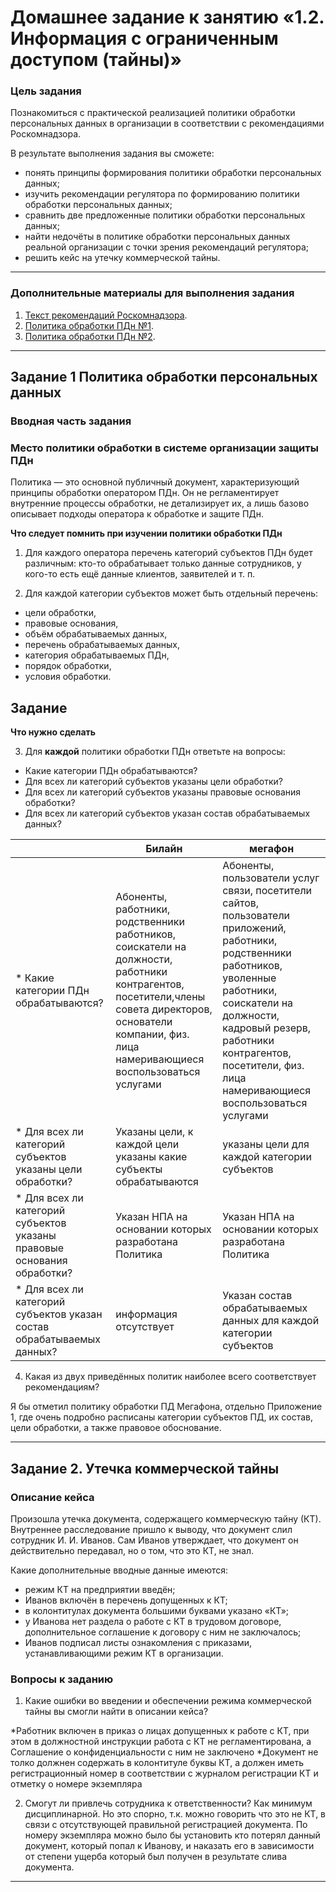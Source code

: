 # Домашнее задание к занятию «1.2. Информация с ограниченным доступом (тайны)»

### Цель задания

Познакомиться с практической реализацией политики обработки персональных данных в организации в соответствии с рекомендациями Роскомнадзора. 

В результате выполнения задания вы сможете:

* понять принципы формирования политики обработки персональных данных;
* изучить рекомендации регулятора по формированию политики обработки персональных данных;
* сравнить две предложенные политики обработки персональных данных;
* найти недочёты в политике обработки персональных данных реальной организации с точки зрения рекомендаций регулятора;
* решить кейс на утечку коммерческой тайны.

-----


### Дополнительные материалы для выполнения задания


1. [Текст рекомендаций Роскомнадзора](https://rkn.gov.ru/personal-data/p908/).
1. [Политика обработки ПДн №1](assets/beeline.pdf).
1. [Политика обработки ПДн №2](assets/megafon.pdf).

-----
## Задание 1 Политика обработки персональных данных

### Вводная часть задания

### Место политики обработки в системе организации защиты ПДн
Политика — это основной публичный документ, характеризующий принципы обработки оператором ПДн. Он не регламентирует внутренние процессы обработки, не детализирует их, а лишь базово описывает подходы оператора к обработке и защите ПДн. 

**Что следует помнить при изучении политики обработки ПДн**

1. Для каждого оператора перечень категорий субъектов ПДн будет различным: кто-то обрабатывает только данные сотрудников, у кого-то есть ещё данные клиентов, заявителей и т. п.

2. Для каждой категории субъектов может быть отдельный перечень:

- цели обработки,
- правовые основания,
- объём обрабатываемых данных,
- перечень обрабатываемых данных,
- категория обрабатываемых ПДн,
- порядок обработки,
- условия обработки.


## Задание

**Что нужно сделать**




3. Для **каждой** политики обработки ПДн ответьте на вопросы:

 * Какие категории ПДн обрабатываются?
 * Для всех ли категорий субъектов указаны цели обработки?
 * Для всех ли категорий субъектов указаны правовые основания обработки?
 * Для всех ли категорий субъектов указан состав обрабатываемых данных?

|                                                                       | Билайн                                                                                                                                                                                                     | мегафон                                                                                                                                                                                                                                                                   |
|--------------------------------------------------------------------------|------------------------------------------------------------------------------------------------------------------------------------------------------------------------------------------------------------|---------------------------------------------------------------------------------------------------------------------------------------------------------------------------------------------------------------------------------------------------------------------------|
|  * Какие категории ПДн обрабатываются?                                   | Абоненты,  работники, родственники работников, соискатели на должности, работники контрагентов, посетители,члены совета директоров, основатели компании, физ. лица намеривающиеся воспользоваться услугами | Абоненты,  пользователи услуг связи, посетители сайтов, пользователи приложений, работники, родственники работников, уволенные работники, соискатели на должности, кадровый резерв, работники контрагентов, посетители, физ. лица намеривающиеся воспользоваться услугами |
|  * Для всех ли категорий субъектов указаны цели обработки?               | Указаны цели, к каждой цели указаны какие субъекты обрабатываются                                                                                                                                          | указаны цели для каждой категории субъектов                                                                                                                                                                                                                               |
|  * Для всех ли категорий субъектов указаны правовые основания обработки? | Указан НПА на основании которых разработана Политика                                                                                                                                                       | Указан НПА на основании которых разработана Политика                                                                                                                                                                                                                      |
|  * Для всех ли категорий субъектов указан состав обрабатываемых данных?  | информация отсутствует                                                                                                                                                                                     | Указан состав обрабатываемых данных для каждой категории субъектов                                                                                                                                                                                                        |




4.  Какая из двух приведённых политик наиболее всего соответствует рекомендациям?

Я бы отметил политику обработки ПД Мегафона, отдельно Приложение 1, где очень подробно расписаны категории субъектов ПД, их состав, цели обработки, а также правовое обоснование.
    
-----

## Задание 2. Утечка коммерческой тайны

### Описание кейса

Произошла утечка документа, содержащего коммерческую тайну (КТ). Внутреннее расследование пришло к выводу, что документ слил сотрудник И. И. Иванов. Сам Иванов утверждает, что документ он действительно передавал, но о том, что это КТ, не знал.

Какие дополнительные вводные данные имеются: 
 
- режим КТ на предприятии введён;
- Иванов включён в перечень допущенных к КТ;
- в колонтитулах документа большими буквами указано «КТ»;
- у Иванова нет раздела о работе с КТ в трудовом договоре, дополнительное соглашение к договору с ним не заключалось;
- Иванов подписал листы ознакомления с приказами, устанавливающими режим КТ в организации.

### Вопросы к заданию

1. Какие ошибки во введении и обеспечении режима коммерческой тайны вы смогли найти в описании кейса?

*Работник включен в приказ о лицах допущенных к работе с КТ, при этом в должностной инструкции работа с КТ не регламентирована, а Соглашение о конфиденциальности с ним не заключено
*Документ не толко должнен содержать в колонтитуле буквы КТ, а должен иметь регистрационный номер  в соответствии с журналом регистрации КТ и отметку о номере экземпляра

2. Смогут ли привлечь сотрудника к ответственности?
Как минимум дисциплинарной. Но это спорно, т.к. можно говорить что это не КТ, в связи с отсутствующей правильной регистрацией документа. По номеру экземпляра можно было бы установить кто потерял данный документ, который попал к Иванову, и наказать его в зависимости от степени ущерба который был получен в результате слива документа.

-----
